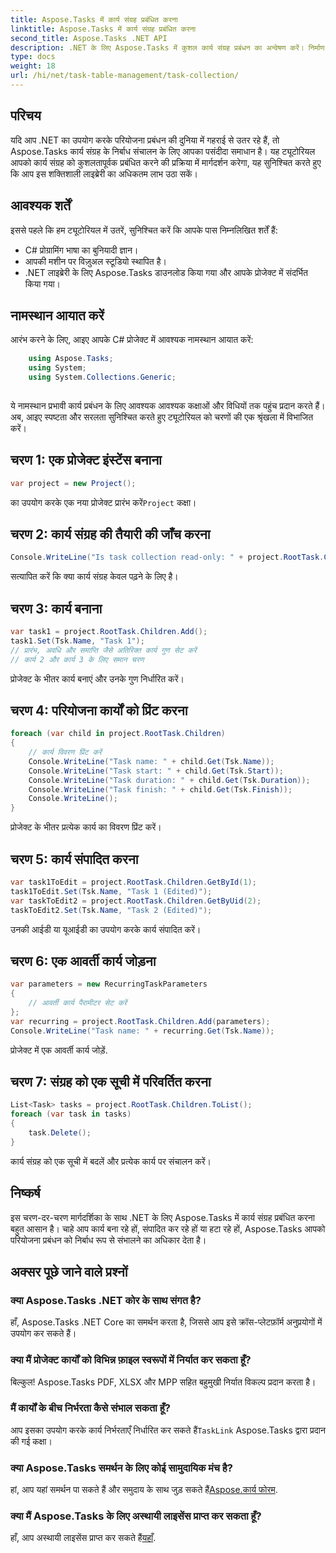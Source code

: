 ```yaml
---
title: Aspose.Tasks में कार्य संग्रह प्रबंधित करना
linktitle: Aspose.Tasks में कार्य संग्रह प्रबंधित करना
second_title: Aspose.Tasks .NET API
description: .NET के लिए Aspose.Tasks में कुशल कार्य संग्रह प्रबंधन का अन्वेषण करें। निर्माण से लेकर संपादन तक, परियोजना प्रबंधन में आसानी से महारत हासिल करें।
type: docs
weight: 18
url: /hi/net/task-table-management/task-collection/
---
```

## परिचय
यदि आप .NET का उपयोग करके परियोजना प्रबंधन की दुनिया में गहराई से उतर रहे हैं, तो Aspose.Tasks कार्य संग्रह के निर्बाध संचालन के लिए आपका पसंदीदा समाधान है। यह ट्यूटोरियल आपको कार्य संग्रह को कुशलतापूर्वक प्रबंधित करने की प्रक्रिया में मार्गदर्शन करेगा, यह सुनिश्चित करते हुए कि आप इस शक्तिशाली लाइब्रेरी का अधिकतम लाभ उठा सकें।
## आवश्यक शर्तें
इससे पहले कि हम ट्यूटोरियल में उतरें, सुनिश्चित करें कि आपके पास निम्नलिखित शर्तें हैं:
- C# प्रोग्रामिंग भाषा का बुनियादी ज्ञान।
- आपकी मशीन पर विज़ुअल स्टूडियो स्थापित है।
- .NET लाइब्रेरी के लिए Aspose.Tasks डाउनलोड किया गया और आपके प्रोजेक्ट में संदर्भित किया गया।
## नामस्थान आयात करें
आरंभ करने के लिए, आइए आपके C# प्रोजेक्ट में आवश्यक नामस्थान आयात करें:
```csharp
	using Aspose.Tasks;
    using System;
    using System.Collections.Generic;
    
```
ये नामस्थान प्रभावी कार्य प्रबंधन के लिए आवश्यक आवश्यक कक्षाओं और विधियों तक पहुंच प्रदान करते हैं।
अब, आइए स्पष्टता और सरलता सुनिश्चित करते हुए ट्यूटोरियल को चरणों की एक श्रृंखला में विभाजित करें।
## चरण 1: एक प्रोजेक्ट इंस्टेंस बनाना
```csharp
var project = new Project();
```
 का उपयोग करके एक नया प्रोजेक्ट प्रारंभ करें`Project` कक्षा।
## चरण 2: कार्य संग्रह की तैयारी की जाँच करना
```csharp
Console.WriteLine("Is task collection read-only: " + project.RootTask.Children.IsReadOnly);
```
सत्यापित करें कि क्या कार्य संग्रह केवल पढ़ने के लिए है।
## चरण 3: कार्य बनाना
```csharp
var task1 = project.RootTask.Children.Add();
task1.Set(Tsk.Name, "Task 1");
// प्रारंभ, अवधि और समाप्ति जैसे अतिरिक्त कार्य गुण सेट करें
// कार्य 2 और कार्य 3 के लिए समान चरण
```
प्रोजेक्ट के भीतर कार्य बनाएं और उनके गुण निर्धारित करें।
## चरण 4: परियोजना कार्यों को प्रिंट करना
```csharp
foreach (var child in project.RootTask.Children)
{
    // कार्य विवरण प्रिंट करें
    Console.WriteLine("Task name: " + child.Get(Tsk.Name));
    Console.WriteLine("Task start: " + child.Get(Tsk.Start));
    Console.WriteLine("Task duration: " + child.Get(Tsk.Duration));
    Console.WriteLine("Task finish: " + child.Get(Tsk.Finish));
    Console.WriteLine();
}
```
प्रोजेक्ट के भीतर प्रत्येक कार्य का विवरण प्रिंट करें।
## चरण 5: कार्य संपादित करना
```csharp
var task1ToEdit = project.RootTask.Children.GetById(1);
task1ToEdit.Set(Tsk.Name, "Task 1 (Edited)");
var taskToEdit2 = project.RootTask.Children.GetByUid(2);
taskToEdit2.Set(Tsk.Name, "Task 2 (Edited)");
```
उनकी आईडी या यूआईडी का उपयोग करके कार्य संपादित करें।
## चरण 6: एक आवर्ती कार्य जोड़ना
```csharp
var parameters = new RecurringTaskParameters
{
    // आवर्ती कार्य पैरामीटर सेट करें
};
var recurring = project.RootTask.Children.Add(parameters);
Console.WriteLine("Task name: " + recurring.Get(Tsk.Name));
```
प्रोजेक्ट में एक आवर्ती कार्य जोड़ें.
## चरण 7: संग्रह को एक सूची में परिवर्तित करना
```csharp
List<Task> tasks = project.RootTask.Children.ToList();
foreach (var task in tasks)
{
    task.Delete();
}
```
कार्य संग्रह को एक सूची में बदलें और प्रत्येक कार्य पर संचालन करें।
## निष्कर्ष
इस चरण-दर-चरण मार्गदर्शिका के साथ .NET के लिए Aspose.Tasks में कार्य संग्रह प्रबंधित करना बहुत आसान है। चाहे आप कार्य बना रहे हों, संपादित कर रहे हों या हटा रहे हों, Aspose.Tasks आपको परियोजना प्रबंधन को निर्बाध रूप से संभालने का अधिकार देता है।
## अक्सर पूछे जाने वाले प्रश्नों
### क्या Aspose.Tasks .NET कोर के साथ संगत है?
हाँ, Aspose.Tasks .NET Core का समर्थन करता है, जिससे आप इसे क्रॉस-प्लेटफ़ॉर्म अनुप्रयोगों में उपयोग कर सकते हैं।
### क्या मैं प्रोजेक्ट कार्यों को विभिन्न फ़ाइल स्वरूपों में निर्यात कर सकता हूँ?
बिल्कुल! Aspose.Tasks PDF, XLSX और MPP सहित बहुमुखी निर्यात विकल्प प्रदान करता है।
### मैं कार्यों के बीच निर्भरता कैसे संभाल सकता हूँ?
 आप इसका उपयोग करके कार्य निर्भरताएँ निर्धारित कर सकते हैं`TaskLink` Aspose.Tasks द्वारा प्रदान की गई कक्षा।
### क्या Aspose.Tasks समर्थन के लिए कोई सामुदायिक मंच है?
 हां, आप यहां समर्थन पा सकते हैं और समुदाय के साथ जुड़ सकते हैं[Aspose.कार्य फोरम](https://forum.aspose.com/c/tasks/15).
### क्या मैं Aspose.Tasks के लिए अस्थायी लाइसेंस प्राप्त कर सकता हूँ?
 हाँ, आप अस्थायी लाइसेंस प्राप्त कर सकते हैं[यहाँ](https://purchase.aspose.com/temporary-license/).